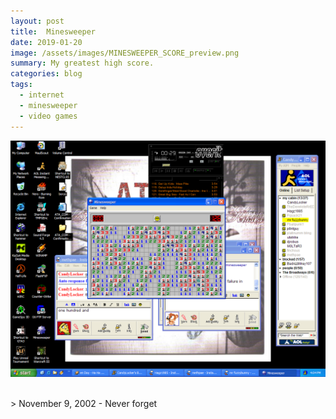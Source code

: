 ```yaml
---
layout: post
title:  Minesweeper
date: 2019-01-20
image: /assets/images/MINESWEEPER_SCORE_preview.png
summary: My greatest high score.
categories: blog
tags:
  - internet
  - minesweeper
  - video games
---
```


![minesweeper](/assets/images/MINESWEEPER_SCORE.png)

<br />
> November 9, 2002 - Never forget
